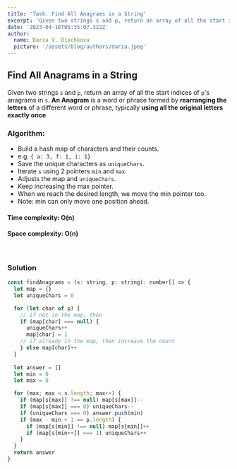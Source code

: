 ```yaml
---
title: 'Task: Find All Anagrams in a String'
excerpt: 'Given two strings s and p, return an array of all the start indices of p`s anagrams in s. An Anagram is a word or phrase formed by rearranging the letters of a different word or phrase, typically using all the original letters exactly once.'
date: '2023-04-16T05:35:07.322Z'
author:
  name: Daria V. Diachkova
  picture: '/assets/blog/authors/daria.jpeg'
---
```


## Find All Anagrams in a String

Given two strings `s` and `p`, return an array of all the start indices of `p`'s anagrams in `s`. **An Anagram** is a word or phrase formed by **rearranging the letters** of a different word or phrase, typically **using all the original letters exactly once**.

### Algorithm:
- Build a hash map of characters and their counts. 
- e.g. `{ a: 3, f: 1, i: 1}`
- Save the unique characters as `uniqueChars`.
- Iterate `s` using 2 pointers `min` and `max`. 
- Adjusts the map and `uniqueChars`.
- Keep increasing the max pointer. 
- When we reach the desired length, we move the min pointer too.
- Note: min can only move one position ahead.

####  Time complexity: O(n)
#### Space complexity: O(n)

<br />


### Solution


```js
const findAnagrams = (s: string, p: string): number[] => {
  let map = {}
  let uniqueChars = 0

  for (let char of p) {
    // if not in the map, then 
    if (map[char] === null) {
      uniqueChars++
      map[char] = 1
    // if already in the map, then increase the count
    } else map[char]++
  }
    
  let answer = []
  let min = 0
  let max = 0

  for (max; max < s.length; max++) {
    if (map[s[max]] !== null) map[s[max]]--
    if (map[s[max]] === 0) uniqueChars--
    if (uniqueChars === 0) answer.push(min)
    if (max - min + 1 == p.length) {
      if (map[s[min]] !== null) map[s[min]]++
      if (map[s[min++]] === 1) uniqueChars++
    }
  }
  return answer
}
```

